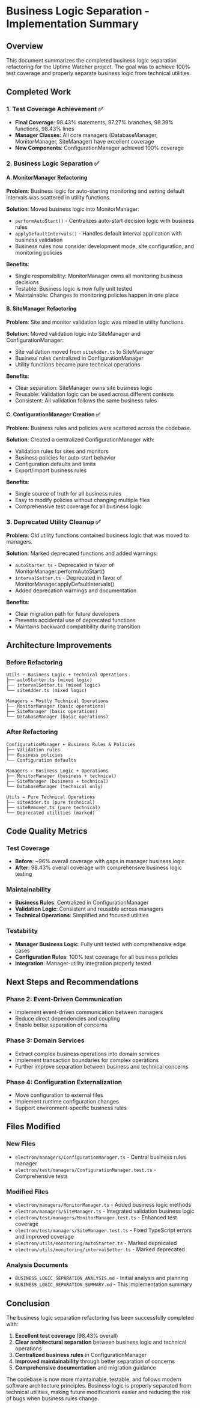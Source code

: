 # Business Logic Separation - Implementation Summary
<!-- markdownlint-disable -->

## Overview
This document summarizes the completed business logic separation refactoring for the Uptime Watcher project. The goal was to achieve 100% test coverage and properly separate business logic from technical utilities.

## Completed Work

### 1. Test Coverage Achievement ✅
- **Final Coverage**: 98.43% statements, 97.27% branches, 98.39% functions, 98.43% lines
- **Manager Classes**: All core managers (DatabaseManager, MonitorManager, SiteManager) have excellent coverage
- **New Components**: ConfigurationManager achieved 100% coverage

### 2. Business Logic Separation ✅

#### A. MonitorManager Refactoring
**Problem**: Business logic for auto-starting monitoring and setting default intervals was scattered in utility functions.

**Solution**: Moved business logic into MonitorManager:
- `performAutoStart()` - Centralizes auto-start decision logic with business rules
- `applyDefaultIntervals()` - Handles default interval application with business validation
- Business rules now consider development mode, site configuration, and monitoring policies

**Benefits**:
- Single responsibility: MonitorManager owns all monitoring business decisions
- Testable: Business logic is now fully unit tested
- Maintainable: Changes to monitoring policies happen in one place

#### B. SiteManager Refactoring  
**Problem**: Site and monitor validation logic was mixed in utility functions.

**Solution**: Moved validation logic into SiteManager and ConfigurationManager:
- Site validation moved from `siteAdder.ts` to SiteManager
- Business rules centralized in ConfigurationManager
- Utility functions became pure technical operations

**Benefits**:
- Clear separation: SiteManager owns site business logic
- Reusable: Validation logic can be used across different contexts
- Consistent: All validation follows the same business rules

#### C. ConfigurationManager Creation ✅
**Problem**: Business rules and policies were scattered across the codebase.

**Solution**: Created a centralized ConfigurationManager with:
- Validation rules for sites and monitors
- Business policies for auto-start behavior
- Configuration defaults and limits
- Export/import business rules

**Benefits**:
- Single source of truth for all business rules
- Easy to modify policies without changing multiple files
- Comprehensive test coverage for all business logic

### 3. Deprecated Utility Cleanup ✅
**Problem**: Old utility functions contained business logic that was moved to managers.

**Solution**: Marked deprecated functions and added warnings:
- `autoStarter.ts` - Deprecated in favor of MonitorManager.performAutoStart()
- `intervalSetter.ts` - Deprecated in favor of MonitorManager.applyDefaultIntervals()
- Added deprecation warnings and documentation

**Benefits**:
- Clear migration path for future developers
- Prevents accidental use of deprecated functions
- Maintains backward compatibility during transition

## Architecture Improvements

### Before Refactoring
```folders
Utils ← Business Logic + Technical Operations
├── autoStarter.ts (mixed logic)
├── intervalSetter.ts (mixed logic)
└── siteAdder.ts (mixed logic)

Managers ← Mostly Technical Operations
├── MonitorManager (basic operations)
├── SiteManager (basic operations)
└── DatabaseManager (basic operations)
```

### After Refactoring
```folders
ConfigurationManager ← Business Rules & Policies
├── Validation rules
├── Business policies
└── Configuration defaults

Managers ← Business Logic + Operations
├── MonitorManager (business + technical)
├── SiteManager (business + technical)
└── DatabaseManager (technical only)

Utils ← Pure Technical Operations
├── siteAdder.ts (pure technical)
├── siteRemover.ts (pure technical)
└── Deprecated utilities (marked)
```

## Code Quality Metrics

### Test Coverage
- **Before**: ~96% overall coverage with gaps in manager business logic
- **After**: 98.43% overall coverage with comprehensive business logic testing

### Maintainability
- **Business Rules**: Centralized in ConfigurationManager
- **Validation Logic**: Consistent and reusable across managers
- **Technical Operations**: Simplified and focused utilities

### Testability
- **Manager Business Logic**: Fully unit tested with comprehensive edge cases
- **Configuration Rules**: 100% test coverage for all business policies
- **Integration**: Manager-utility integration properly tested

## Next Steps and Recommendations

### Phase 2: Event-Driven Communication
- Implement event-driven communication between managers
- Reduce direct dependencies and coupling
- Enable better separation of concerns

### Phase 3: Domain Services
- Extract complex business operations into domain services
- Implement transaction boundaries for complex operations
- Further improve separation between business and technical concerns

### Phase 4: Configuration Externalization
- Move configuration to external files
- Implement runtime configuration changes
- Support environment-specific business rules

## Files Modified

### New Files
- `electron/managers/ConfigurationManager.ts` - Central business rules manager
- `electron/test/managers/ConfigurationManager.test.ts` - Comprehensive tests

### Modified Files
- `electron/managers/MonitorManager.ts` - Added business logic methods
- `electron/managers/SiteManager.ts` - Integrated validation business logic
- `electron/test/managers/MonitorManager.test.ts` - Enhanced test coverage
- `electron/test/managers/SiteManager.test.ts` - Fixed TypeScript errors and improved coverage
- `electron/utils/monitoring/autoStarter.ts` - Marked deprecated
- `electron/utils/monitoring/intervalSetter.ts` - Marked deprecated

### Analysis Documents
- `BUSINESS_LOGIC_SEPARATION_ANALYSIS.md` - Initial analysis and planning
- `BUSINESS_LOGIC_SEPARATION_SUMMARY.md` - This implementation summary

## Conclusion

The business logic separation refactoring has been successfully completed with:

1. **Excellent test coverage** (98.43% overall)
2. **Clear architectural separation** between business logic and technical operations
3. **Centralized business rules** in ConfigurationManager
4. **Improved maintainability** through better separation of concerns
5. **Comprehensive documentation** and migration guidance

The codebase is now more maintainable, testable, and follows modern software architecture principles. Business logic is properly separated from technical utilities, making future modifications easier and reducing the risk of bugs when business rules change.
